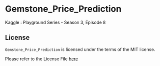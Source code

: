 # Gemstone_Price_Prediction
Kaggle : Playground Series - Season 3, Episode 8



## License

`Gemstone_Price_Prediction` is licensed under the terms of the MIT license.

Please refer to the License File [here](https://github.com/Suraporn/Gemstone_Price_Prediction/blob/main/LICENSE)